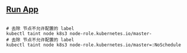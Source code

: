 ## [Run App](https://kubernetes.io/docs/tasks/run-application/)

## 
```
# 去除 节点不允许配置的 label
kubectl taint node k8s3 node-role.kubernetes.io/master-
# 去除 节点不允许配置的 label
kubectl taint node k8s3 node-role.kubernetes.io/master=:NoSchedule
```

